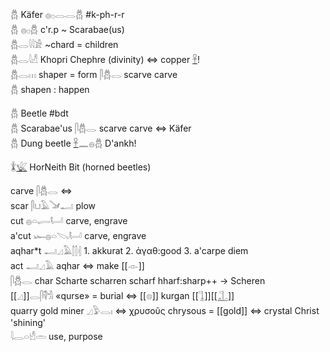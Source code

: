 𓆣 Käfer 𓐍𓊪𓂋𓂋𓆣 #k-ph-r-r  
𓆣 𓐍𓊪𓆣 c'r.p ~ Scarabae(us)  
𓆣𓂋𓇋𓇋𓀀 ~chard = children  
𓆣𓂋𓇋𓀭  Khopri Chephre (divinity)  ⇔ copper [𓋹](𓋹)!  
𓆣𓂋𓏥  shaper = form  𓋴𓆣𓂋 scarve carve  
𓆣  shapen : happen  

𓆣 Beetle #bdt  
𓆣 Scarabae'us 𓋴𓆣𓂋 scarve carve ⇔ Käfer  
𓆣 Dung beetle [𓋹](𓋹)𓈖𓐍𓆣  D'ankh!  

𓇇[𓆤](𓆤) HorNeith Bit (horned beetles)  

carve 𓋴𓆣𓂋 ⇔  
scar 𓋴𓂓𓄿𓍁𓂝 plow  
cut   𓐍𓏏𓂷𓂡  carve, engrave  
a'cut 𓆱𓐍𓏏𓌫𓂡  carve, engrave  
aqhar*t 𓂝𓈎𓄿𓂭𓂭𓏜 1. akkurat 2. ἀγαθ:good 3. a'carpe diem  
act 𓂝𓈎𓄿  aqhar ⇔ make [[𓁹]]  
𓋴𓆣𓂋 char Scharte scharren scharf hharf:sharp++ -> Scheren  
[[𓈎]]𓂋𓋴𓌟𓀜 «qurse» = burial ⇔ [[𓊖]] kurgan [[𓊼]][[𓊻]]  
 quarry  gold miner   𓈎𓅱𓂋𓏤 ⇔ χρυσοῦς chrysous = [[gold]] ⇔ crystal Christ 'shining'  
𓇋𓂋𓏏𓀺𓏛  use, purpose  
